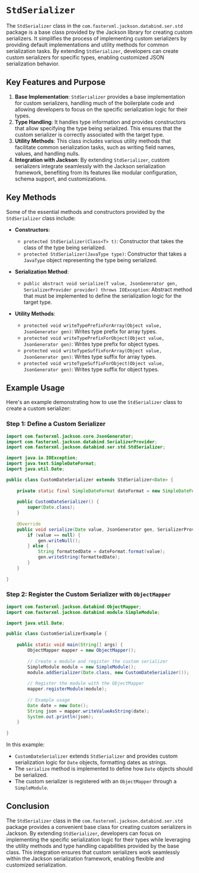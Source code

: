 # `StdSerializer`

The `StdSerializer` class in the `com.fasterxml.jackson.databind.ser.std` package is a base class provided by the Jackson library for creating custom serializers.
It simplifies the process of implementing custom serializers by providing default implementations and utility methods for common serialization tasks.
By extending `StdSerializer`, developers can create custom serializers for specific types, enabling customized JSON serialization behavior.

## Key Features and Purpose

1. **Base Implementation**: `StdSerializer` provides a base implementation for custom serializers, handling much of the boilerplate code and allowing developers to focus on the specific serialization logic for their types.
2. **Type Handling**: It handles type information and provides constructors that allow specifying the type being serialized.
   This ensures that the custom serializer is correctly associated with the target type.
3. **Utility Methods**: This class includes various utility methods that facilitate common serialization tasks, such as writing field names, values, and handling nulls.
4. **Integration with Jackson**: By extending `StdSerializer`, custom serializers integrate seamlessly with the Jackson serialization framework, benefiting from its features like modular configuration, schema support, and customizations.

## Key Methods

Some of the essential methods and constructors provided by the `StdSerializer` class include:

- **Constructors**:
  - `protected StdSerializer(Class<T> t)`: Constructor that takes the class of the type being serialized.
  - `protected StdSerializer(JavaType type)`: Constructor that takes a `JavaType` object representing the type being serialized.
- **Serialization Method**:
  - `public abstract void serialize(T value, JsonGenerator gen, SerializerProvider provider) throws IOException`: Abstract method that must be implemented to define the serialization logic for the target type.

- **Utility Methods**:
  - `protected void writeTypePrefixForArray(Object value, JsonGenerator gen)`: Writes type prefix for array types.
  - `protected void writeTypePrefixForObject(Object value, JsonGenerator gen)`: Writes type prefix for object types.
  - `protected void writeTypeSuffixForArray(Object value, JsonGenerator gen)`: Writes type suffix for array types.
  - `protected void writeTypeSuffixForObject(Object value, JsonGenerator gen)`: Writes type suffix for object types.

## Example Usage

Here's an example demonstrating how to use the `StdSerializer` class to create a custom serializer:

### Step 1: Define a Custom Serializer

```java
import com.fasterxml.jackson.core.JsonGenerator;
import com.fasterxml.jackson.databind.SerializerProvider;
import com.fasterxml.jackson.databind.ser.std.StdSerializer;

import java.io.IOException;
import java.text.SimpleDateFormat;
import java.util.Date;

public class CustomDateSerializer extends StdSerializer<Date> {
    
    private static final SimpleDateFormat dateFormat = new SimpleDateFormat("yyyy-MM-dd");
    
    public CustomDateSerializer() {
        super(Date.class);
    }
    
    @Override
    public void serialize(Date value, JsonGenerator gen, SerializerProvider provider) throws IOException {
        if (value == null) {
            gen.writeNull();
        } else {
            String formattedDate = dateFormat.format(value);
            gen.writeString(formattedDate);
        }
    }
    
}
```

### Step 2: Register the Custom Serializer with `ObjectMapper`

```java
import com.fasterxml.jackson.databind.ObjectMapper;
import com.fasterxml.jackson.databind.module.SimpleModule;

import java.util.Date;

public class CustomSerializerExample {
    
    public static void main(String[] args) {
        ObjectMapper mapper = new ObjectMapper();
        
        // Create a module and register the custom serializer
        SimpleModule module = new SimpleModule();
        module.addSerializer(Date.class, new CustomDateSerializer());
        
        // Register the module with the ObjectMapper
        mapper.registerModule(module);
        
        // Example usage
        Date date = new Date();
        String json = mapper.writeValueAsString(date);
        System.out.println(json);
    }
    
}
```

In this example:

- `CustomDateSerializer` extends `StdSerializer` and provides custom serialization logic for `Date` objects, formatting dates as strings.
- The `serialize` method is implemented to define how `Date` objects should be serialized.
- The custom serializer is registered with an `ObjectMapper` through a `SimpleModule`.

## Conclusion

The `StdSerializer` class in the `com.fasterxml.jackson.databind.ser.std` package provides a convenient base class for creating custom serializers in Jackson.
By extending `StdSerializer`, developers can focus on implementing the specific serialization logic for their types while leveraging the utility methods and type handling capabilities provided by the base class.
This integration ensures that custom serializers work seamlessly within the Jackson serialization framework, enabling flexible and customized serialization.
